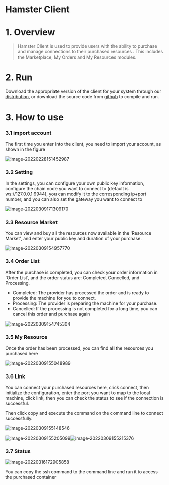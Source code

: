 # Hamster Client

# 1. Overview

> Hamster Client is used to provide users with the ability to purchase and manage connections to their purchased resources . This includes the Marketplace, My Orders and My Resources modules.

# 2. Run

Download the appropriate version of the client for your system through our [distribution](https://github.com/hamster-shared/hamster-client/releases), or download the source code from [github](https://github.com/hamster-shared/hamster-client) to compile and run.

# 3. How to use

### 3.1 import account

The first time you enter into the client, you need to import your account, as shown in the figure

![image-20220228151452987](./doc/20220228151453.png)





### 3.2 Setting

In the settings, you can configure your own public key information, configure the chain node you want to connect to (default is ws://127.0.0.1:9944), you can modify it to the corresponding ip+port number, and you can also set the gateway you want to connect to

![image-20220309171309170](./doc/20220309171309.png)

### 3.3 Resource Market

You can view and buy all the resources now available in the 'Resource Market', and enter your public key and duration of your purchase.

![image-20220309154957770](./doc/20220309154957.png)

### 3.4 Order List

After the purchase is completed, you can check your order information in 'Order List', and the order status are: Completed, Cancelled, and Processing.

- Completed: The provider has processed the order and is ready to provide the machine for you to connect.
- Processing: The provider is preparing the machine for your purchase.
- Cancelled: If the processing is not completed for a long time, you can cancel this order and purchase again

![image-20220309154745304](./doc/20220309154745.png)





### 3.5 My Resource

Once the order has been processed, you can find all the resources you purchased here

![image-20220309155048989](./doc/20220309155049.png)



### 3.6 Link

You can connect your purchased resources here, click connect, then initialize the configuration, enter the port you want to map to the local machine, click link, then you can check the status to see if the connection is successful. 	

Then click copy and execute the command on the command line to connect successfully.

![image-20220309155148546](./doc/20220309155148.png)

![image-20220309155205099](./doc/20220309155205.png)![image-20220309155215376](./doc/20220309155215.png)



### 3.7 Status

![image-20220316172905858](./doc/20220316172906.png)

You can copy the ssh command to the command line and run it to access the purchased container
